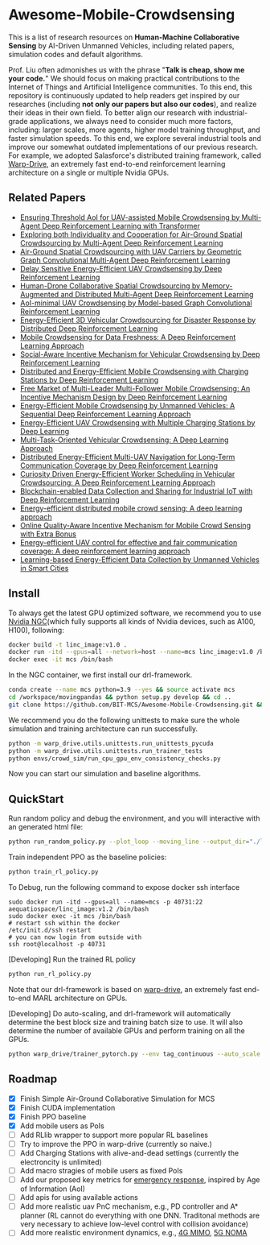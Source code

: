 # Awesome-Mobile-Crowdsensing
This is a list of research resources on **Human-Machine Collaborative Sensing** by AI-Driven Unmanned Vehicles, including related papers, simulation codes and default algorithms. 

Prof. Liu often admonishes us with the phrase "**Talk is cheap, show me your code.**" We should focus on making practical contributions to the Internet of Things and Artificial Intelligence communities. To this end, this repository is continuously updated to help readers get inspired by our researches (including **not only our papers but also our codes**), and realize their ideas in their own field. To better align our research with industrial-grade applications, we always need to consider much more factors, including: larger scales, more agents, higher model training throughput, and faster simulation speeds. To this end, we explore several industrial tools and improve our somewhat outdated implementations of our previous research. For example, we adopted Salasforce's distributed training framework, called [Warp-Drive](https://catalog.ngc.nvidia.com/orgs/partners/teams/salesforce/containers/warpdrive), an extremely fast end-to-end reinforcement learning architecture on a single or multiple Nvidia GPUs. 

## Related Papers
- [Ensuring Threshold AoI for UAV-assisted Mobile Crowdsensing by Multi-Agent Deep Reinforcement Learning with Transformer](https://ieeexplore.ieee.org/abstract/document/10181012)
- [Exploring both Individuality and Cooperation for Air-Ground Spatial Crowdsourcing by Multi-Agent Deep Reinforcement Learning](https://ieeexplore.ieee.org/abstract/document/10184585)
- [Air-Ground Spatial Crowdsourcing with UAV Carriers by Geometric Graph Convolutional Multi-Agent Deep Reinforcement Learning](https://ieeexplore.ieee.org/abstract/document/10184614)
- [Delay Sensitive Energy-Efficient UAV Crowdsensing by Deep Reinforcement Learning](https://ieeexplore.ieee.org/abstract/document/9540290)
- [Human-Drone Collaborative Spatial Crowdsourcing by Memory-Augmented and Distributed Multi-Agent Deep Reinforcement Learning](https://ieeexplore.ieee.org/abstract/document/9835559)
- [AoI-minimal UAV Crowdsensing by Model-based Graph Convolutional Reinforcement Learning](https://ieeexplore.ieee.org/abstract/document/9796732)
- [Energy-Efficient 3D Vehicular Crowdsourcing for Disaster Response by Distributed Deep Reinforcement Learning](https://dl.acm.org/doi/abs/10.1145/3447548.3467070)
- [Mobile Crowdsensing for Data Freshness: A Deep Reinforcement Learning Approach](https://ieeexplore.ieee.org/abstract/document/9488791)
- [Social-Aware Incentive Mechanism for Vehicular Crowdsensing by Deep Reinforcement Learning](https://ieeexplore.ieee.org/abstract/document/9173810)
- [Distributed and Energy-Efficient Mobile Crowdsensing with Charging Stations by Deep Reinforcement Learning](https://ieeexplore.ieee.org/abstract/document/8821415)
- [Free Market of Multi-Leader Multi-Follower Mobile Crowdsensing: An Incentive Mechanism Design by Deep Reinforcement Learning](https://ieeexplore.ieee.org/abstract/document/8758205)
- [Energy-Efficient Mobile Crowdsensing by Unmanned Vehicles: A Sequential Deep Reinforcement Learning Approach](https://ieeexplore.ieee.org/abstract/document/8944303)
- [Energy-Efficient UAV Crowdsensing with Multiple Charging Stations by Deep Learning](https://ieeexplore.ieee.org/abstract/document/9155535)
- [Multi-Task-Oriented Vehicular Crowdsensing: A Deep Learning Approach](https://ieeexplore.ieee.org/abstract/document/9155393)
- [Distributed Energy-Efficient Multi-UAV Navigation for Long-Term Communication Coverage by Deep Reinforcement Learning](https://ieeexplore.ieee.org/abstract/document/8676325)
- [Curiosity Driven Energy-Efficient Worker Scheduling in Vehicular Crowdsourcing: A Deep Reinforcement Learning Approach](https://ieeexplore.ieee.org/abstract/document/9101657)
- [Blockchain-enabled Data Collection and Sharing for Industrial IoT with Deep Reinforcement Learning](https://ieeexplore.ieee.org/abstract/document/8594641)
- [Energy-efficient distributed mobile crowd sensing: A deep learning approach](https://ieeexplore.ieee.org/abstract/document/8664596)
- [Online Quality-Aware Incentive Mechanism for Mobile Crowd Sensing with Extra Bonus](https://ieeexplore.ieee.org/abstract/document/8502067)
- [Energy-efficient UAV control for effective and fair communication coverage: A deep reinforcement learning approach](https://ieeexplore.ieee.org/abstract/document/8432464)
- [Learning-based Energy-Efficient Data Collection by Unmanned Vehicles in Smart Cities](https://ieeexplore.ieee.org/abstract/document/8207610/)


## Install
To always get the latest GPU optimized software, we recommend you to use [Nvidia NGC](https://catalog.ngc.nvidia.com/orgs/partners/teams/salesforce/containers/warpdrive)(which fully supports all kinds of Nvidia devices, such as A100, H100), following:
```sh
docker build -t linc_image:v1.0 .
docker run -itd --gpus=all --network=host --name=mcs linc_image:v1.0 /bin/bash
docker exec -it mcs /bin/bash
```
In the NGC container, we first install our drl-framework.
```sh
conda create --name mcs python=3.9 --yes && source activate mcs
cd /workspace/movingpandas && python setup.py develop && cd ..
git clone https://github.com/BIT-MCS/Awesome-Mobile-Crowdsensing.git && cd Awesome-Mobile-Crowdsensing && pip install -e .
```
We recommend you do the following unittests to make sure the whole simulation and training architecture can run successfully.
```sh
python -m warp_drive.utils.unittests.run_unittests_pycuda
python -m warp_drive.utils.unittests.run_trainer_tests
python envs/crowd_sim/run_cpu_gpu_env_consistency_checks.py
```
Now you can start our simulation and baseline algorithms. 

## QuickStart
Run random policy and debug the environment, and you will interactive with an generated html file:
```sh
python run_random_policy.py --plot_loop --moving_line --output_dir="./logs.html"
```
Train independent PPO as the baseline policies:
```sh
python train_rl_policy.py
```
To Debug, run the following command to expose docker ssh interface
```shell
sudo docker run -itd --gpus=all --name=mcs -p 40731:22 aequatiospace/linc_image:v1.2 /bin/bash
sudo docker exec -it mcs /bin/bash
# restart ssh within the docker
/etc/init.d/ssh restart
# you can now login from outside with
ssh root@localhost -p 40731
```
[Developing] Run the trained RL policy
```sh
python run_rl_policy.py
```
Note that our drl-framework is based on [warp-drive](https://github.com/salesforce/warp-drive), an extremely fast end-to-end MARL architecture on GPUs.

[Developing] Do auto-scaling, and drl-framework will automatically determine the best block size and training batch size to use. It will also determine the number of available GPUs and perform training on all the GPUs.
```sh
python warp_drive/trainer_pytorch.py --env tag_continuous --auto_scale
```

## Roadmap
- [X] Finish Simple Air-Ground Collaborative Simulation for MCS
- [X] Finish CUDA implementation
- [X] Finish PPO baseline
- [X] Add mobile users as PoIs
- [ ] Add RLlib wrapper to support more popular RL baselines
- [ ] Try to improve the PPO in warp-drive (currently so naive.)
- [ ] Add Charging Stations with alive-and-dead settings (currently the electroncity is unlimited)
- [ ] Add macro stragies of mobile users as fixed PoIs
- [ ] Add our proposed key metrics for [emergency response](https://github.com/BIT-MCS/DRL-UCS-AoI-Threshold), inspired by Age of Information (AoI)
- [ ] Add apis for using available actions
- [ ] Add more realistic uav PnC mechanism, e.g., PD controller and A* planner (RL cannot do everything with one DNN. Traditonal methods are very necessary to achieve low-level control with collision avoidance)
- [ ] Add more realistic environment dynamics, e.g., [4G MIMO](https://github.com/BIT-MCS/DRL-freshMCS), [5G NOMA](https://github.com/BIT-MCS/hi-MADRL)
